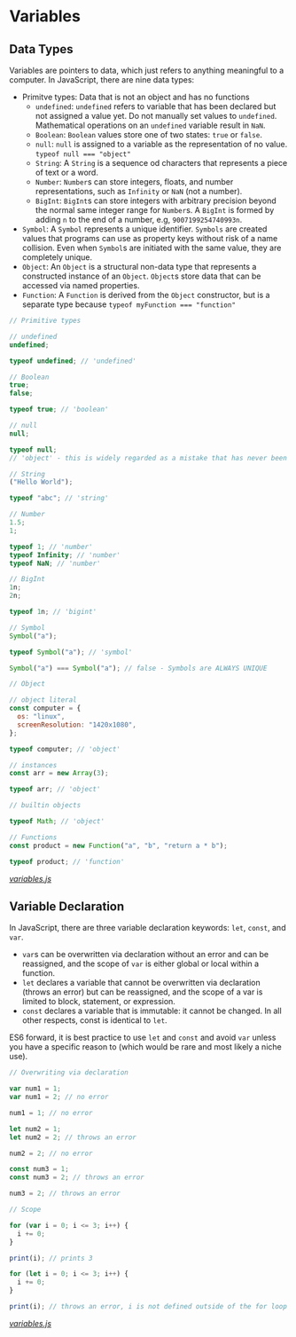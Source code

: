 # Variables

## Data Types

Variables are pointers to data, which just refers to anything meaningful to a computer. In JavaScript, there are nine data types:

- Primitve types: Data that is not an object and has no functions
  - `undefined`: `undefined` refers to variable that has been declared but not assigned a value yet. Do not manually set values to `undefined`. Mathematical operations on an `undefined` variable result in `NaN`.
  - `Boolean`: `Boolean` values store one of two states: `true` or `false`.
  - `null`: `null` is assigned to a variable as the representation of no value. `typeof null === "object"`
  - `String`: A `String` is a sequence od characters that represents a piece of text or a word.
  - `Number`: `Number`s can store integers, floats, and number representations, such as `Infinity` or `NaN` (not a number).
  - `BigInt`: `BigInt`s can store integers with arbitrary precision beyond the normal same integer range for `Number`s. A `BigInt` is formed by adding `n` to the end of a number, e.g, `9007199254740993n`.
- `Symbol`: A `Symbol` represents a unique identifier. `Symbols` are created values that programs can use as property keys without risk of a name collision. Even when `Symbol`s are initiated with the same value, they are completely unique.
- `Object`: An `Object` is a structural non-data type that represents a constructed instance of an `Object`. `Object`s store data that can be accessed via named properties.
- `Function`: A `Function` is derived from the `Object` constructor, but is a separate type because `typeof myFunction === "function"`

```javascript
// Primitive types

// undefined
undefined;

typeof undefined; // 'undefined'

// Boolean
true;
false;

typeof true; // 'boolean'

// null
null;

typeof null;
// 'object' - this is widely regarded as a mistake that has never been corrected

// String
("Hello World");

typeof "abc"; // 'string'

// Number
1.5;
1;

typeof 1; // 'number'
typeof Infinity; // 'number'
typeof NaN; // 'number'

// BigInt
1n;
2n;

typeof 1n; // 'bigint'

// Symbol
Symbol("a");

typeof Symbol("a"); // 'symbol'

Symbol("a") === Symbol("a"); // false - Symbols are ALWAYS UNIQUE

// Object

// object literal
const computer = {
  os: "linux",
  screenResolution: "1420x1080",
};

typeof computer; // 'object'

// instances
const arr = new Array(3);

typeof arr; // 'object'

// builtin objects

typeof Math; // 'object'

// Functions
const product = new Function("a", "b", "return a * b");

typeof product; // 'function'
```

_[variables.js](code/variables.js)_

## Variable Declaration

In JavaScript, there are three variable declaration keywords: `let`, `const`, and `var`.

- `var`s can be overwritten via declaration without an error and can be reassigned, and the scope of `var` is either global or local within a function.
- `let` declares a variable that cannot be overwritten via declaration (throws an error) but can be reassigned, and the scope of a var is limited to block, statement, or expression.
- `const` declares a variable that is immutable: it cannot be changed. In all other respects, const is identical to `let`.

ES6 forward, it is best practice to use `let` and `const` and avoid `var` unless you have a specific reason to (which would be rare and most likely a niche use).

```javascript
// Overwriting via declaration

var num1 = 1;
var num1 = 2; // no error

num1 = 1; // no error

let num2 = 1;
let num2 = 2; // throws an error

num2 = 2; // no error

const num3 = 1;
const num3 = 2; // throws an error

num3 = 2; // throws an error

// Scope

for (var i = 0; i <= 3; i++) {
  i += 0;
}

print(i); // prints 3

for (let i = 0; i <= 3; i++) {
  i += 0;
}

print(i); // throws an error, i is not defined outside of the for loop expression
```

_[variables.js](code/variables.js)_
